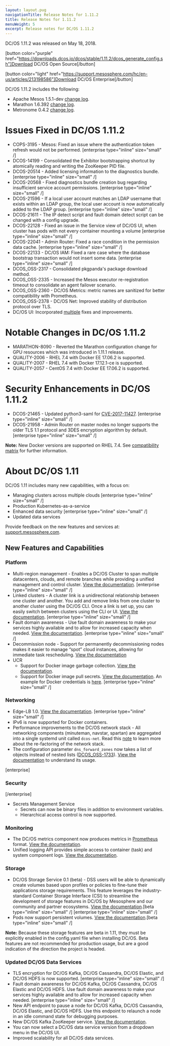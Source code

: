 ```yaml
---
layout: layout.pug
navigationTitle: Release Notes for 1.11.2
title: Release Notes for 1.11.2
menuWeight: 5
excerpt: Release notes for DC/OS 1.11.2
---
```


DC/OS 1.11.2 was released on May 18, 2018.

[button color="purple" href="https://downloads.dcos.io/dcos/stable/1.11.2/dcos_generate_config.sh"]Download DC/OS Open Source[/button]

[button color="light" href="https://support.mesosphere.com/hc/en-us/articles/213198586"]Download DC/OS Enterprise[/button]

DC/OS 1.11.2 includes the following:

- Apache Mesos 1.5.1-dev [change log](https://github.com/mesosphere/mesos/blob/27d91e1fe46f09b2c74f2dc4efe4f58ae59ae0a8/CHANGELOG).
- Marathon 1.6.392 [change log](https://github.com/dcos/dcos/pull/2678).
- Metronome 0.4.2 [change log](https://github.com/dcos/metronome/releases/tag/v0.4.2).


# Issues Fixed in DC/OS 1.11.2

- COPS-3195 - Mesos: Fixed an issue where the authentication token refresh would not be performed. [enterprise type="inline" size="small" /]
- DCOS-14199 - Consolidated the Exhibitor bootstrapping shortcut by atomically reading and writing the ZooKeeper PID file.
- DCOS-20514 - Added licensing information to the diagnostics bundle. [enterprise type="inline" size="small" /]
- DCOS-20568 - Fixed diagnostics bundle creation bug regarding insufficient service account permissions. [enterprise type="inline" size="small" /]
- DCOS-21596 - If a local user account matches an LDAP username that exists within an LDAP group, the local user account is now automatically added to the LDAP group. [enterprise type="inline" size="small" /]
- DCOS-21611 - The IP detect script and fault domain detect script can be changed with a config upgrade. 
- DCOS-22128 - Fixed an issue in the Service view of DC/OS UI, when cluster has pods with not every container mounting a volume [enterprise type="inline" size="small" /]
- DCOS-22041 - Admin Router: Fixed a race condition in the permission data cache. [enterprise type="inline" size="small" /]
- DCOS-22133 - DC/OS IAM: Fixed a rare case where the database bootstrap transaction would not insert some data. [enterprise type="inline" size="small" /]
- DCOS_OSS-2317 - Consolidated pkgpanda's package download method.
- DCOS_OSS-2335 - Increased the Mesos executor re-registration timeout to consolidate an agent failover scenario.
- DCOS_OSS-2360 - DC/OS Metrics: metric names are sanitized for better compatibility with Prometheus.
- DCOS_OSS-2378 - DC/OS Net: Improved stability of distribution protocol over TLS. 
- DC/OS UI: Incorporated [multiple](https://github.com/dcos/dcos/pull/2799) fixes and improvements. 


# Notable Changes in DC/OS 1.11.2

- MARATHON-8090 - Reverted the Marathon configuration change for GPU resources which was introduced in 1.11.1 release.
- QUALITY-2006 - RHEL 7.4 with Docker EE 17.06.2 is supported.
- QUALITY-2007 - RHEL 7.4 with Docker 17.12.1-ce is supported. 
- QUALITY-2057 - CentOS 7.4 with Docker EE 17.06.2 is supported.

# Security Enhancements in DC/OS 1.11.2

- DCOS-21465 - Updated python3-saml for [CVE-2017-11427](https://www.kb.cert.org/vuls/id/475445). [enterprise type="inline" size="small" /] 
- DCOS-21958 - Admin Router on master nodes no longer supports the older TLS 1.1 protocol and 3DES encryption algorithm by default. [enterprise type="inline" size="small" /] 


**Note:** New Docker versions are supported on RHEL 7.4. See [compatibility matrix](https://docs.mesosphere.com/version-policy/) for further information.


# About DC/OS 1.11

DC/OS 1.11 includes many new capabilities, with a focus on:
- Managing clusters across multiple clouds [enterprise type="inline" size="small" /]
- Production Kubernetes-as-a-service
- Enhanced data security [enterprise type="inline" size="small" /]
- Updated data services

Provide feedback on the new features and services at: [support.mesosphere.com](https://support.mesosphere.com).


## New Features and Capabilities

### Platform
- Multi-region management - Enables a DC/OS Cluster to span multiple datacenters, clouds, and remote branches while providing a unified management and control cluster. [View the documentation](/1.11/deploying-services/fault-domain-awareness). [enterprise type="inline" size="small" /]
- Linked clusters - A cluster link is a unidirectional relationship between one cluster and another. You add and remove links from one cluster to another cluster using the DC/OS CLI. Once a link is set up, you can easily switch between clusters using the CLI or UI. [View the documentation](/1.11/administering-clusters/multiple-clusters/cluster-links). [enterprise type="inline" size="small" /]
- Fault domain awareness - Use fault domain awareness to make your services highly available and to allow for increased capacity when needed. [View the documentation](/1.11/deploying-services/fault-domain-awareness). [enterprise type="inline" size="small" /]
- Decommission node - Support for permanently decommissioning nodes makes it easier to manage “spot” cloud instances, allowing for immediate task rescheduling. [View the documentation](/1.11/hybrid-cloud/features/decommission-nodes/)
- UCR
  - Support for Docker image garbage collection. [View the documentation](/1.11/deploying-services/containerizers).
  -  Support for Docker image pull secrets. [View the documentation](/1.11/installing/ent/custom/configuration/configuration-parameters/#cluster-docker-credentials). An example for Docker credentials is [here](/1.11/installing/ent/custom/configuration/examples/#docker-credentials). [enterprise type="inline" size="small" /]

### Networking
- Edge-LB 1.0. [View the documentation](https://docs.mesosphere.com/services/edge-lb/1.0/). [enterprise type="inline" size="small" /]
- IPv6 is now supported for Docker containers.
- Performance improvements to the DC/OS network stack - All networking components (minuteman, navstar, spartan) are aggregated into a single systemd unit called `dcos-net`.  Read this [note](/1.11/networking/#a-note-on-software-re-architecture) to learn more about the re-factoring of the network stack.
- The configuration parameter `dns_forward_zones` now takes a list of objects instead of nested lists ([DCOS_OSS-1733](https://jira.mesosphere.com/browse/DCOS_OSS-1733)). [View the documentation](/1.11/installing/oss/custom/configuration/configuration-parameters/#dns-forward-zones) to understand its usage.

[enterprise]
### Security
[/enterprise]
- Secrets Management Service
  - Secrets can now be binary files in addition to environment variables.
  - Hierarchical access control is now supported.

### Monitoring
- The DC/OS metrics component now produces metrics in [Prometheus](https://prometheus.io/docs/instrumenting/exposition_formats/) format. [View the documentation](/1.11/metrics).
- Unified logging API provides simple access to container (task) and system component logs. [View the documentation](/1.11/monitoring/logging/logging-api/logging-v2/).

### Storage
- DC/OS Storage Service 0.1 (beta) - DSS users will be able to dynamically create volumes based upon profiles or policies to fine-tune their applications storage requirements. This feature leverages the industry-standard Container Storage Interface (CSI) to streamline the development of storage features in DC/OS by Mesosphere and our community and partner ecosystems. [View the documentation](https://docs.mesosphere.com/services/beta-storage/0.1.0-beta/).[beta type="inline" size="small" /] [enterprise type="inline" size="small" /]
- Pods now support persistent volumes. [View the documentation](/1.11/deploying-services/pods).[beta type="inline" size="small" /]

**Note:** Because these storage features are beta in 1.11, they must be explicitly enabled in the config.yaml file when installing DC/OS. Beta features are not recommended for production usage, but are a good indication of the direction the project is headed.

### Updated DC/OS Data Services
- TLS encryption for DC/OS Kafka, DC/OS Cassandra, DC/OS Elastic, and DC/OS HDFS is now supported. [enterprise type="inline" size="small" /]
- Fault domain awareness for DC/OS Kafka, DC/OS Cassandra, DC/OS Elastic and DC/OS HDFS. Use fault domain awareness to make your services highly available and to allow for increased capacity when needed. [enterprise type="inline" size="small" /]
- New API endpoint to pause a node for DC/OS Kafka, DC/OS Cassandra, DC/OS Elastic, and DC/OS HDFS. Use this endpoint to relaunch a node in an idle command state for debugging purposes.
- New DC/OS Kafka ZooKeeper service. [View the documentation](/services/kafka-zookeeper).
- You can now select a DC/OS data service version from a dropdown menu in the DC/OS UI.
- Improved scalability for all DC/OS data services.


